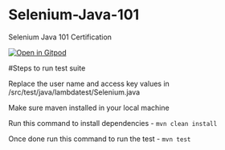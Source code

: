 # Selenium-Java-101
Selenium Java 101 Certification

[![Open in Gitpod](https://gitpod.io/button/open-in-gitpod.svg)](https://gitpod.io/#https://github.com/pkp33/Selenium-Java-101)

#Steps to run test suite

Replace the user name and access key values in /src/test/java/lambdatest/Selenium.java

Make sure maven installed in your local machine

Run this command to install dependencies - `mvn clean install`

Once done run this command to run the test - `mvn test`

